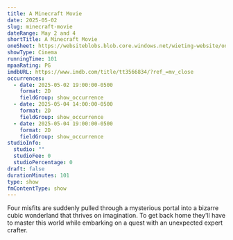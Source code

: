 ```yaml
---
title: A Minecraft Movie
date: 2025-05-02
slug: minecraft-movie
dateRange: May 2 and 4
shortTitle: A Minecraft Movie
oneSheet: https://websiteblobs.blob.core.windows.net/wieting-website/one-sheet/Minecraft-Movie.png
showType: Cinema
runningTime: 101
mpaaRating: PG
imdbURL: https://www.imdb.com/title/tt3566834/?ref_=mv_close
occurrences:
  - date: 2025-05-02 19:00:00-0500
    format: 2D
    fieldGroup: show_occurrence
  - date: 2025-05-04 14:00:00-0500
    format: 2D
    fieldGroup: show_occurrence
  - date: 2025-05-04 19:00:00-0500
    format: 2D
    fieldGroup: show_occurrence
studioInfo:
  studio: ""
  studioFee: 0
  studioPercentage: 0
draft: false
durationMinutes: 101
type: show
fmContentType: show
---
```

Four misfits are suddenly pulled through a mysterious portal into a bizarre cubic wonderland that thrives on imagination. To get back home they'll have to master this world while embarking on a quest with an unexpected expert crafter.
